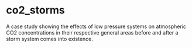 # co2_storms
A case study showing the effects of low pressure systems on atmospheric CO2 concentrations in their respective general areas before and after a storm system comes into existence.
